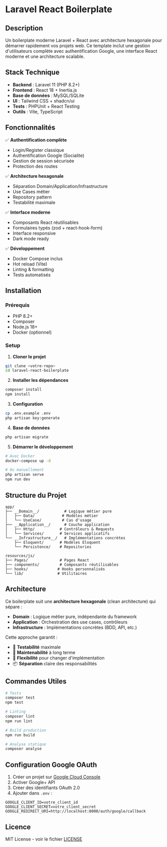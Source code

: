 # Laravel React Boilerplate

## Description

Un boilerplate moderne Laravel + React avec architecture hexagonale pour démarrer rapidement vos projets web. Ce template inclut une gestion d'utilisateurs complète avec authentification Google, une interface React moderne et une architecture scalable.

## Stack Technique

- **Backend** : Laravel 11 (PHP 8.2+)
- **Frontend** : React 18 + Inertia.js
- **Base de données** : MySQL/SQLite
- **UI** : Tailwind CSS + shadcn/ui
- **Tests** : PHPUnit + React Testing
- **Outils** : Vite, TypeScript

## Fonctionnalités

✅ **Authentification complète**
- Login/Register classique
- Authentification Google (Socialite)
- Gestion de session sécurisée
- Protection des routes

✅ **Architecture hexagonale**
- Séparation Domain/Application/Infrastructure
- Use Cases métier
- Repository pattern
- Testabilité maximale

✅ **Interface moderne**
- Composants React réutilisables
- Formulaires typés (zod + react-hook-form)
- Interface responsive
- Dark mode ready

✅ **Développement**
- Docker Compose inclus
- Hot reload (Vite)
- Linting & formatting
- Tests automatisés

## Installation

### Prérequis
- PHP 8.2+
- Composer
- Node.js 18+
- Docker (optionnel)

### Setup

1. **Cloner le projet**
```bash
git clone <votre-repo>
cd laravel-react-boilerplate
```

2. **Installer les dépendances**
```bash
composer install
npm install
```

3. **Configuration**
```bash
cp .env.example .env
php artisan key:generate
```

4. **Base de données**
```bash
php artisan migrate
```

5. **Démarrer le développement**
```bash
# Avec Docker
docker-compose up -d

# Ou manuellement
php artisan serve
npm run dev
```

## Structure du Projet

```
app/
├── __Domain__/           # Logique métier pure
│   ├── Data/            # Modèles métier
│   └── UseCase/         # Cas d'usage
├── __Application__/      # Couche application
│   ├── Http/           # Contrôleurs & Requests
│   └── Services/       # Services applicatifs
└── __Infrastructure__/   # Implémentations concrètes
    ├── Eloquent/       # Modèles Eloquent
    └── Persistence/    # Repositories

resources/js/
├── Pages/              # Pages React
├── components/         # Composants réutilisables
├── hooks/             # Hooks personnalisés
└── lib/               # Utilitaires
```

## Architecture

Ce boilerplate suit une **architecture hexagonale** (clean architecture) qui sépare :

- **Domain** : Logique métier pure, indépendante du framework
- **Application** : Orchestration des use cases, contrôleurs
- **Infrastructure** : Implémentations concrètes (BDD, API, etc.)

Cette approche garantit :
- 🧪 **Testabilité** maximale
- 🔧 **Maintenabilité** à long terme
- 🔄 **Flexibilité** pour changer d'implémentation
- 📦 **Séparation** claire des responsabilités

## Commandes Utiles

```bash
# Tests
composer test
npm test

# Linting
composer lint
npm run lint

# Build production
npm run build

# Analyse statique
composer analyse
```

## Configuration Google OAuth

1. Créer un projet sur [Google Cloud Console](https://console.cloud.google.com)
2. Activer Google+ API
3. Créer des identifiants OAuth 2.0
4. Ajouter dans `.env` :
```env
GOOGLE_CLIENT_ID=votre_client_id
GOOGLE_CLIENT_SECRET=votre_client_secret
GOOGLE_REDIRECT_URI=http://localhost:8000/auth/google/callback
```

## Licence

MIT License - voir le fichier [LICENSE](LICENSE)

